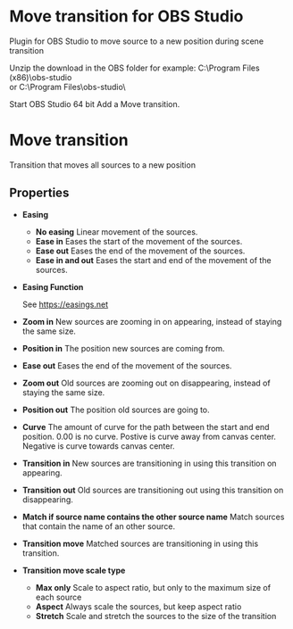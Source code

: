 # Move transition for OBS Studio

Plugin for OBS Studio to move source to a new position during scene transition

Unzip the download in the OBS folder for example:
C:\Program Files (x86)\obs-studio\
or
C:\Program Files\obs-studio\

Start OBS Studio 64 bit
Add a Move transition.

# Move transition
Transition that moves all sources to a new position
## Properties
* **Easing**
  * **No easing**
  Linear movement of the sources.
  * **Ease in**
  Eases the start of the movement of the sources.
  * **Ease out**
  Eases the end of the movement of the sources.
  * **Ease in and out**
  Eases the start and end of the movement of the sources.
* **Easing Function**

  See https://easings.net
* **Zoom in**
New sources are zooming in on appearing, instead of staying the same size.
* **Position in**
The position new sources are coming from.
* **Ease out**
Eases the end of the movement of the sources.
* **Zoom out**
Old sources are zooming out on disappearing, instead of staying the same size.
* **Position out**
The position old sources are going to.
* **Curve**
The amount of curve for the path between the start and end position. 0.00 is no curve. Postive is curve away from canvas center. Negative is curve towards canvas center.
* **Transition in**
New sources are transitioning in using this transition on appearing.
* **Transition out**
Old sources are transitioning out using this transition on disappearing.
* **Match if source name contains the other source name**
Match sources that contain the name of an other source.
* **Transition move**
Matched sources are transitioning in using this transition.
* **Transition move scale type**
  * **Max only**
  Scale to aspect ratio, but only to the maximum size of each source
  * **Aspect**
  Always scale the sources, but keep aspect ratio
  * **Stretch**
  Scale and stretch the sources to the size of the transition